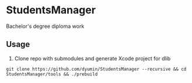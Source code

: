 # StudentsManager
Bachelor's degree diploma work

## Usage

1. Clone repo with submodules and generate Xcode project for dlib
```
git clone https://github.com/dyumin/StudentsManager --recursive && cd StudentsManager/tools && ./prebuild
```
